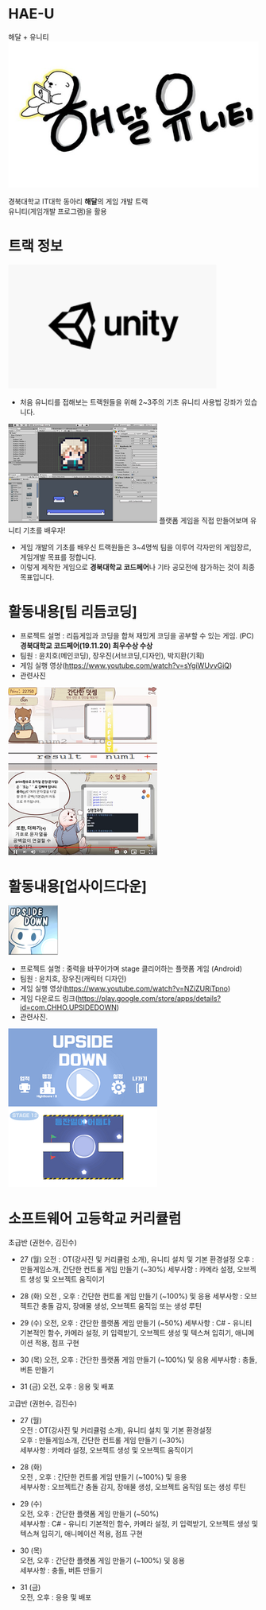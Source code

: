 # HAE-U
해달 + 유니티
![로고](Readme/fulllogo.png)

경북대학교 IT대학 동아리 **해달**의 게임 개발 트랙  
유니티(게임개발 프로그램)을 활용

# 트랙 정보
 ![로고](Readme/Unity.PNG)
 * 처음 유니티를 접해보는 트랙원들을 위해 2~3주의 기초 유니티 사용법 강좌가 있습니다.
 
 ![로고](Readme/b1.PNG) 플랫폼 게임을 직접 만들어보며 유니티 기초를 배우자!
 
 * 게임 개발의 기초를 배우신 트랙원들은 3~4명씩 팀을 이루어 각자만의 게임장르, 게임개발 목표를 정합니다.
 * 이렇게 제작한 게임으로 **경북대학교 코드페어**나 기타 공모전에 참가하는 것이 최종 목표입니다.

# 활동내용[팀 리듬코딩]
 * 프로젝트 설명 : 리듬게임과 코딩을 합쳐 재밌게 코딩을 공부할 수 있는 게임. (PC)  
 **경북대학교 코드페어(19.11.20) 최우수상 수상** 
 * 팀원 : 윤치호(메인코딩), 장우진(서브코딩,디자인), 박지환(기획)
 * 게임 실행 영상(https://www.youtube.com/watch?v=sYgiWUvvGiQ)
 * 관련사진
 
 ![로고](Readme/rc1.PNG)![로고](Readme/rc2.PNG)
 
 
# 활동내용[업사이드다운]

![로고](Readme/ud1.png)
 * 프로젝트 설명 : 중력을 바꾸어가며 stage 클리어하는 플랫폼 게임 (Android)
 * 팀원 : 윤치호, 장우진(캐릭터 디자인)
 * 게임 실행 영상(https://www.youtube.com/watch?v=NZiZURiTpno)
 * 게임 다운로드 링크(https://play.google.com/store/apps/details?id=com.CHHO.UPSIDEDOWN)
 * 관련사진.
 
 ![로고](Readme/ud2.PNG)![로고](Readme/ud3.PNG)
 
 
# 소프트웨어 고등학교 커리큘럼

 초급반 (권현수, 김진수)

 * 27 (월)
 오전 : OT(강사진 및 커리큘럼 소개), 유니티 설치 및 기본 환경설정
 오후 : 만들게임소개, 간단한 컨트롤 게임 만들기 (~30%)
 세부사항 : 카메라 설정, 오브젝트 생성 및 오브젝트 움직이기

 * 28 (화)
 오전 , 오후 : 간단한 컨트롤 게임 만들기 (~100%) 및 응용
 세부사항 : 오브젝트간 충돌 감지, 장애물 생성, 오브젝트 움직임 또는 생성 루틴

 * 29 (수)
 오전, 오후 : 간단한 플랫폼 게임 만들기 (~50%)
 세부사항 : C# - 유니티 기본적인 함수, 카메라 설정, 키 입력받기, 오브젝트 생성 및 텍스쳐 입히기, 애니메이션 적용, 점프 구현

 * 30 (목)
 오전, 오후 : 간단한 플랫폼 게임 만들기 (~100%) 및 응용
 세부사항 : 충돌, 버튼 만들기

 * 31 (금)
 오전, 오후 : 응용 및 배포

 
고급반 (권현수, 김진수)

 * 27 (월)  
 오전 : OT(강사진 및 커리큘럼 소개), 유니티 설치 및 기본 환경설정  
 오후 : 만들게임소개, 간단한 컨트롤 게임 만들기 (~30%)  
 세부사항 : 카메라 설정, 오브젝트 생성 및 오브젝트 움직이기  

 * 28 (화)  
 오전 , 오후 : 간단한 컨트롤 게임 만들기 (~100%) 및 응용  
 세부사항 : 오브젝트간 충돌 감지, 장애물 생성, 오브젝트 움직임 또는 생성 루틴  

 * 29 (수)  
 오전, 오후 : 간단한 플랫폼 게임 만들기 (~50%)  
 세부사항 : C# - 유니티 기본적인 함수, 카메라 설정, 키 입력받기, 오브젝트 생성 및 텍스쳐 입히기, 애니메이션 적용, 점프 구현  

 * 30 (목)  
 오전, 오후 : 간단한 플랫폼 게임 만들기 (~100%) 및 응용  
 세부사항 : 충돌, 버튼 만들기  

 * 31 (금)  
 오전, 오후 : 응용 및 배포  
 
